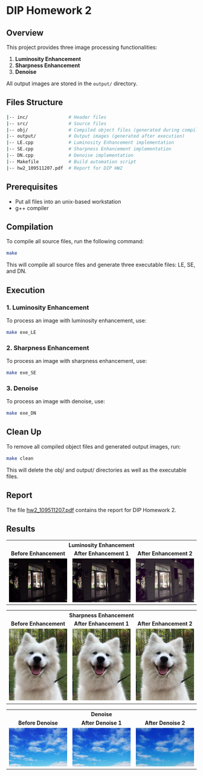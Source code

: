 # DIP Homework 2

## Overview
This project provides three image processing functionalities:
1. **Luminosity Enhancement**
2. **Sharpness Enhancement**
3. **Denoise**

All output images are stored in the `output/` directory.

## Files Structure
```sh
|-- inc/               # Header files
|-- src/               # Source files
|-- obj/               # Compiled object files (generated during compilation)
|-- output/            # Output images (generated after execution)
|-- LE.cpp             # Luminosity Enhancement implementation
|-- SE.cpp             # Sharpness Enhancement implementation
|-- DN.cpp             # Denoise implementation
|-- Makefile           # Build automation script
|-- hw2_109511207.pdf  # Report for DIP HW2
```

## Prerequisites
- Put all files into an unix-based workstation
- g++ compiler

## Compilation
To compile all source files, run the following command:
```sh
make
```
This will compile all source files and generate three executable files: LE, SE, and DN.

## Execution
### 1. Luminosity Enhancement
To process an image with luminosity enhancement, use:
```sh
make exe_LE
```

### 2. Sharpness Enhancement
To process an image with sharpness enhancement, use:
```sh
make exe_SE
```

### 3. Denoise
To process an image with denoise, use:
```sh
make exe_DN
```

## Clean Up
To remove all compiled object files and generated output images, run:
```sh
make clean
```
This will delete the obj/ and output/ directories as well as the executable files.

## Report
The file [hw2_109511207.pdf](hw2_109511207.pdf) contains the report for DIP Homework 2.

## Results

<table>
  <tr>
    <th colspan="3" style="text-align:center;">Luminosity Enhancement</th>
  </tr>
  <tr>
    <td align="center"><b>Before Enhancement</b></td>
    <td align="center"><b>After Enhancement 1</b></td>
    <td align="center"><b>After Enhancement 2</b></td>
  </tr>
  <tr>
    <td style="text-align:center;"><img src="input/input1.bmp" width="333"></td>
    <td style="text-align:center;"><img src="output/output1_1.bmp" width="333"></td>
    <td style="text-align:center;"><img src="output/output1_2.bmp" width="333"></td>
  </tr>
</table>

<table>
  <tr>
    <th colspan="3" style="text-align:center;">Sharpness Enhancement</th>
  </tr>
  <tr>
    <td align="center"><b>Before Enhancement</b></td>
    <td align="center"><b>After Enhancement 1</b></td>
    <td align="center"><b>After Enhancement 2</b></td>
  </tr>
  <tr>
    <td style="text-align:center;"><img src="input/input2.bmp" width="333"></td>
    <td style="text-align:center;"><img src="output/output2_1.bmp" width="333"></td>
    <td style="text-align:center;"><img src="output/output2_2.bmp" width="333"></td>
  </tr>
</table>

<table>
  <tr>
    <th colspan="3" style="text-align:center;">Denoise</th>
  </tr>
  <tr>
    <td align="center"><b>Before Denoise</b></td>
    <td align="center"><b>After Denoise 1</b></td>
    <td align="center"><b>After Denoise 2</b></td>
  </tr>
  <tr>
    <td style="text-align:center;"><img src="input/input3.bmp" width="333"></td>
    <td style="text-align:center;"><img src="output/output3_1.bmp" width="333"></td>
    <td style="text-align:center;"><img src="output/output3_2.bmp" width="333"></td>
  </tr>
</table>
